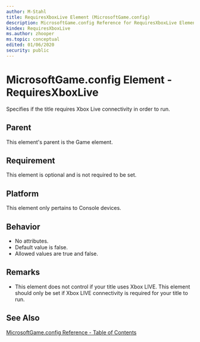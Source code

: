 ```yaml
---
author: M-Stahl
title: RequiresXboxLive Element (MicrosoftGame.config)
description: MicrosoftGame.config Reference for RequiresXboxLive Element.
kindex: RequiresXboxLive
ms.author: zhooper
ms.topic: conceptual
edited: 01/06/2020
security: public
---
```


# MicrosoftGame.config Element - RequiresXboxLive

Specifies if the title requires Xbox Live connectivity in order to run.

## Parent
This element's parent is the Game element.

## Requirement
This element is optional and is not required to be set. 

## Platform
This element only pertains to Console devices.

## Behavior
* No attributes.
* Default value is false.
* Allowed values are true and false.

## Remarks
* This element does not control if your title uses Xbox LIVE. This element should only be set if Xbox LIVE connectivity is required for your title to run.

## See Also
[MicrosoftGame.config Reference - Table of Contents](gc-microsoftgameconfig-toc.md)  